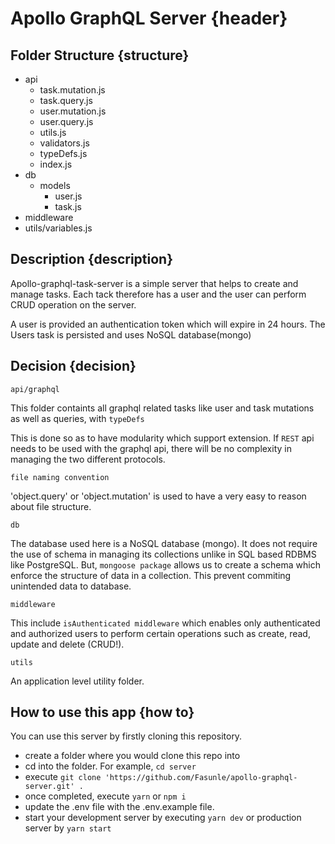 # Apollo GraphQL Server {header}

## Folder Structure {structure}

* api
  - task.mutation.js
  - task.query.js
  - user.mutation.js
  - user.query.js
  - utils.js
  - validators.js
  - typeDefs.js
  - index.js
* db
  - models
    - user.js
    - task.js
* middleware
* utils/variables.js

## Description {description}

Apollo-graphql-task-server is a simple server that helps to create and manage tasks. Each tack therefore has a user and the user can perform CRUD operation on the server.

A user is provided an authentication token which will expire in 24 hours. The Users task is persisted and uses NoSQL database(mongo)

## Decision {decision}

`api/graphql`

This folder containts all graphql related tasks like user and task mutations as well as queries, with `typeDefs`

This is done so as to have modularity which support extension. If `REST` api needs to be used with the graphql api, there will be no complexity in managing the two different protocols.

`file naming convention`

'object.query' or 'object.mutation' is used to have a very easy to reason about file structure.

`db`

The database used here is a NoSQL database (mongo). It does not require the use of schema in managing its collections unlike in SQL based RDBMS like PostgreSQL. But, `mongoose package` allows us to create a schema which enforce the structure of data in a collection. This prevent commiting unintended data to database.

`middleware`

This include `isAuthenticated middleware` which enables only authenticated and authorized users to perform certain operations such as create, read, update and delete (CRUD!).

`utils`

An application level utility folder.

## How to use this app {how to}

You can use this server by firstly cloning this repository.

- create a folder where you would clone this repo into
- cd into the folder. For example, `cd server`
- execute `git clone 'https://github.com/Fasunle/apollo-graphql-server.git' .`
- once completed, execute `yarn` or `npm i`
- update the .env file with the .env.example file.
- start your development server by executing `yarn dev` or production server by `yarn start`
